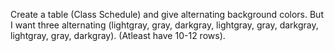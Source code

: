 
Create a table (Class Schedule) and give alternating background colors. But I want three alternating (lightgray, gray, darkgray, lightgray, gray, darkgray, lightgray, gray, darkgray). (Atleast have 10-12 rows).
